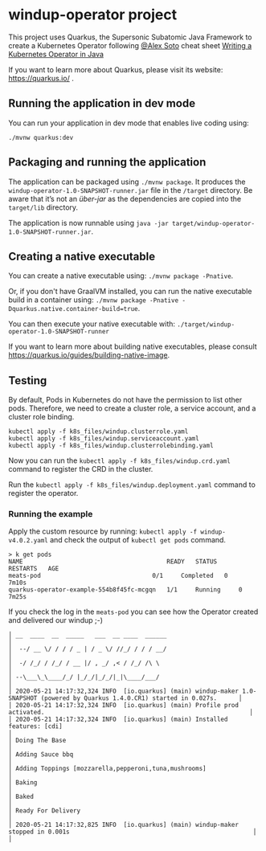 # windup-operator project

This project uses Quarkus, the Supersonic Subatomic Java Framework to create a Kubernetes Operator following 
[@Alex Soto](https://twitter.com/alexsotob) cheat sheet [Writing a Kubernetes Operator in Java](https://t.co/4m7kSKUPj9?amp=1)


If you want to learn more about Quarkus, please visit its website: https://quarkus.io/ .

## Running the application in dev mode

You can run your application in dev mode that enables live coding using:
```
./mvnw quarkus:dev
```

## Packaging and running the application

The application can be packaged using `./mvnw package`.
It produces the `windup-operator-1.0-SNAPSHOT-runner.jar` file in the `/target` directory.
Be aware that it’s not an _über-jar_ as the dependencies are copied into the `target/lib` directory.

The application is now runnable using `java -jar target/windup-operator-1.0-SNAPSHOT-runner.jar`.

## Creating a native executable

You can create a native executable using: `./mvnw package -Pnative`.

Or, if you don't have GraalVM installed, you can run the native executable build in a container using: `./mvnw package -Pnative -Dquarkus.native.container-build=true`.

You can then execute your native executable with: `./target/windup-operator-1.0-SNAPSHOT-runner`

If you want to learn more about building native executables, please consult https://quarkus.io/guides/building-native-image.

## Testing

By default, Pods in Kubernetes do not have the permission to list other pods. Therefore, we need to create a cluster role, a service account, and a cluster role binding.

    kubectl apply -f k8s_files/windup.clusterrole.yaml
    kubectl apply -f k8s_files/windup.serviceaccount.yaml
    kubectl apply -f k8s_files/windup.clusterrolebinding.yaml

Now you can run the `kubectl apply -f k8s_files/windup.crd.yaml` command to register the CRD in the cluster. 

Run the `kubectl apply -f k8s_files/windup.deployment.yaml` command to register the operator.


### Running the example
Apply the custom resource by running: `kubectl apply -f windup-v4.0.2.yaml` and check the output of 
`kubectl get pods` command.

```
> k get pods
NAME                                        READY   STATUS      RESTARTS   AGE
meats-pod                               0/1     Completed   0          7m10s
quarkus-operator-example-554b8f45fc-mcgqn   1/1     Running     0          7m25s
```

If you check the log in the `meats-pod` you can see how the Operator created and delivered our windup ;-)
```
│ __  ____  __  _____   ___  __ ____  ______                                                                                        │
│  --/ __ \/ / / / _ | / _ \/ //_/ / / / __/                                                                                        │
│  -/ /_/ / /_/ / __ |/ , _/ ,< / /_/ /\ \                                                                                          │
│ --\___\_\____/_/ |_/_/|_/_/|_|\____/___/                                                                                          │
│ 2020-05-21 14:17:32,324 INFO  [io.quarkus] (main) windup-maker 1.0-SNAPSHOT (powered by Quarkus 1.4.0.CR1) started in 0.027s.      │
│ 2020-05-21 14:17:32,324 INFO  [io.quarkus] (main) Profile prod activated.                                                         │
│ 2020-05-21 14:17:32,324 INFO  [io.quarkus] (main) Installed features: [cdi]                                                       │
│ Doing The Base                                                                                                                    │
│ Adding Sauce bbq                                                                                                                  │
│ Adding Toppings [mozzarella,pepperoni,tuna,mushrooms]                                                                             │
│ Baking                                                                                                                            │
│ Baked                                                                                                                             │
│ Ready For Delivery                                                                                                                │
│ 2020-05-21 14:17:32,825 INFO  [io.quarkus] (main) windup-maker stopped in 0.001s                                                   │
│
```


